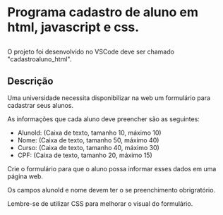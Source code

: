 # Programa cadastro de aluno em html, javascript e css.

## 
O projeto foi desenvolvido no VSCode deve ser chamado "cadastroaluno_html".

## Descrição

Uma universidade necessita disponibilizar na web um formulário para cadastrar seus alunos.

As informações que cada aluno deve preencher são as seguintes:
- AlunoId: (Caixa de texto, tamanho 10, máximo 10)
- Nome: (Caixa de texto, tamanho 50, máximo 40)
- Curso: (Caixa de texto, tamanho 40, máximo 30)
- CPF: (Caixa de texto, tamanho 20, máximo 15)

Crie o formulário para que o aluno possa informar esses dados em uma página web. 

Os campos alunoId e nome devem ter o se preenchimento obrigratório.

Lembre-se de utilizar CSS para melhorar o visual do formulário.

